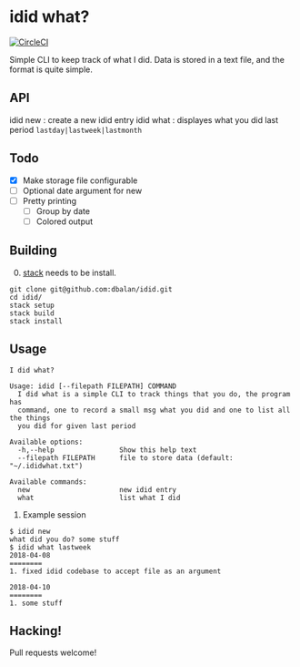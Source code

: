 # idid what?

[![CircleCI](https://circleci.com/gh/dbalan/idid/tree/master.svg?style=svg)](https://circleci.com/gh/dbalan/idid/tree/master)

Simple CLI to keep track of what I did. Data is stored in a text file, and the format is quite simple. <date-time> <msg>

## API
idid new : create a new idid entry
idid what <period>: displayes what you did last period `lastday|lastweek|lastmonth`

## Todo
- [x] Make storage file configurable
- [ ] Optional date argument for new
- [ ] Pretty printing
  - [ ] Group by date
  - [ ] Colored output

## Building
0. [stack]() needs to be install.
```
git clone git@github.com:dbalan/idid.git
cd idid/
stack setup
stack build
stack install
```

## Usage
```
I did what?

Usage: idid [--filepath FILEPATH] COMMAND
  I did what is a simple CLI to track things that you do, the program has
  command, one to record a small msg what you did and one to list all the things
  you did for given last period

Available options:
  -h,--help                Show this help text
  --filepath FILEPATH      file to store data (default: "~/.ididwhat.txt")

Available commands:
  new                      new idid entry
  what                     list what I did
```

1. Example session

```
$ idid new 
what did you do? some stuff
$ idid what lastweek
2018-04-08
========
1. fixed idid codebase to accept file as an argument

2018-04-10
========
1. some stuff
```
## Hacking!
Pull requests welcome!


